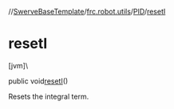 //[SwerveBaseTemplate](../../../index.md)/[frc.robot.utils](../index.md)/[PID](index.md)/[resetI](reset-i.md)

# resetI

[jvm]\

public void[resetI](reset-i.md)()

Resets the integral term.
